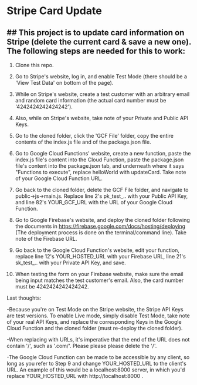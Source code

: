 # Stripe Card Update

## ## This project is to update card information on Stripe (delete the current card & save a new one). The following steps are needed for this to work:

1) Clone this repo.

2) Go to Stripe's website, log in, and enable Test Mode (there should be a 'View Test Data' on bottom of the page).

3) While on Stripe's website, create a test customer with an arbitrary email and random card information (the actual card number must be '4242424242424242').

4) Also, while on Stripe's website, take note of your Private and Public API Keys.

5) Go to the cloned folder, click the 'GCF File' folder, copy the entire contents of the index.js file and of the package.json file.

6) Go to Google Cloud Functions' website, create a new function, paste the index.js file's content into the Cloud Function, paste the package.json file's content into the package.json tab, and underneath where it says "Functions to execute", replace helloWorld with updateCard. Take note of your Google Cloud Function URL.

7) Go back to the cloned folder, delete the GCF File folder, and navigate to public->js->main.js. Replace line 2's pk_test_.. with your Public API Key, and line 82's YOUR_GCF_URL with the URL of your Google Cloud Function.

8) Go to Google Firebase's website, and deploy the cloned folder following the documents in https://firebase.google.com/docs/hosting/deploying (The deployment process is done on the terminal/command line). Take note of the Firebase URL.

9) Go back to the Google Cloud Function's website, edit your function, replace line 12's YOUR_HOSTED_URL with your Firebase URL, line 21's sk_test_.. with your Private API Key, and save.

10) When testing the form on your Firebase website, make sure the email being input matches the test customer's email. Also, the card number must be 4242424242424242.


Last thoughts:

-Because you're on Test Mode on the Stripe website, the Stripe API Keys are test versions. To enable Live mode, simply disable Test Mode, take note of your real API Keys, and replace the corresponding Keys in the Google Cloud Function and the cloned folder (must re-deploy the cloned folder).

-When replacing with URLs, it's imperative that the end of the URL does not contain '/', such as '.com/'. Please please please delete the '/'.

-The Google Cloud Function can be made to be accessible by any client, so long as you refer to Step 9 and change YOUR_HOSTED_URL to the client's URL. An example of this would be a localhost:8000 server, in which you'd replace YOUR_HOSTED_URL with http://localhost:8000 .
